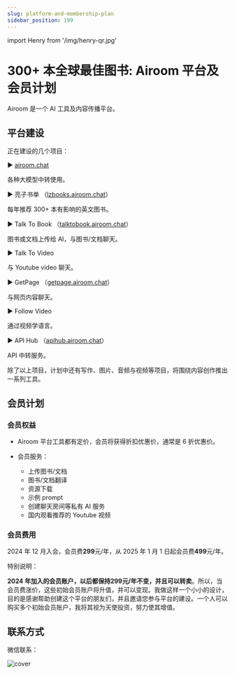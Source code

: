 ```yaml
---
slug: platform-and-membership-plan
sidebar_position: 199
---
```


import Henry from '/img/henry-qr.jpg'

# 300+ 本全球最佳图书: Airoom 平台及会员计划

Airoom 是一个 AI 工具及内容传播平台。

## 平台建设

正在建设的几个项目：

▶️ [airoom.chat](https://airoom.chat/)

各种大模型中转使用。

▶️ 亮子书单 （[lzbooks.airoom.chat](https://lzbooks.airoom.chat/)）

每年推荐 300+ 本有影响的英文图书。

▶️ Talk To Book （[talktobook.airoom.chat](https://talktobook.airoom.chat/)）

图书或文档上传给 AI，与图书/文档聊天。

▶️ Talk To Video

与 Youtube video 聊天。

▶️ GetPage （[getpage.airoom.chat](https://getpage.airoom.chat/)）

与网页内容聊天。

▶️ Follow Video

通过视频学语言。

▶️ API Hub （[apihub.airoom.chat](https://apihub.airoom.chat/)）

API 中转服务。


除了以上项目，计划中还有写作、图片、音频与视频等项目，将围绕内容创作推出一系列工具。

## 会员计划

### 会员权益

- Airoom 平台工具都有定价，会员将获得折扣优惠价，通常是 6 折优惠价。

- 会员服务：

    - 上传图书/文档
    - 图书/文档翻译
    - 资源下载
    - 示例 prompt
    - 创建聊天房间等私有 AI 服务
    - 国内观看推荐的 Youtube 视频

### 会员费用

2024 年 12 月入会，会员费**299**元/年，从 2025 年 1 月 1 日起会员费**499**元/年。

特别说明：

**2024 年加入的会员账户，以后都保持299元/年不变，并且可以转卖**。所以，当会员费涨价，这些初始会员账户将升值，并可以变现。我做这样一个小小的设计，目的是感谢帮助创建这个平台的朋友们，并且邀请您参与平台的建设。一个人可以购买多个初始会员账户，我将其视为天使投资，努力使其增值。


## 联系方式

微信联系：

<img src={Henry} alt="cover" style={{width:200}} />






